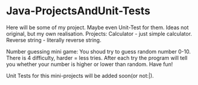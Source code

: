 # Java-ProjectsAndUnit-Tests
Here will be some of my project. Maybe even Unit-Test for them. 
Ideas not original, but my own realisation.
Projects:
  Calculator - just simple calculator.
  Reverse string - literally reverse string.

Number guessing mini game:
  You shoud try to guess random number 0-10.
  There is 4 difficulty, harder = less tries.
  After each try the program will tell you whether your number is higher or lower than random.
Have fun! 

Unit Tests for this mini-projects will be added soon(or not:|). 
